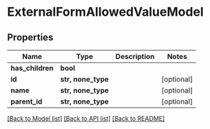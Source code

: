 # ExternalFormAllowedValueModel


## Properties
Name | Type | Description | Notes
------------ | ------------- | ------------- | -------------
**has_children** | **bool** |  | 
**id** | **str, none_type** |  | [optional] 
**name** | **str, none_type** |  | [optional] 
**parent_id** | **str, none_type** |  | [optional] 

[[Back to Model list]](../README.md#documentation-for-models) [[Back to API list]](../README.md#documentation-for-api-endpoints) [[Back to README]](../README.md)



